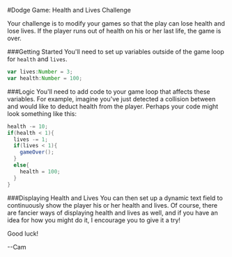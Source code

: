 #Dodge Game: Health and Lives Challenge

Your challenge is to modify your games so that the play can lose health and lose lives. If the player runs out of health on his or her last life, the game is over.

###Getting Started
You'll need to set up variables outside of the game loop for `health` and `lives`.
```actionscript
var lives:Number = 3;
var health:Number = 100;
```

###Logic
You'll need to add code to your game loop that affects these variables. For example, imagine you've just detected a collision between and would like to deduct health from the player. Perhaps your code might look something like this:
```actionscript
health -= 10;
if(health < 1){
  lives -= 1;
  if(lives < 1){
    gameOver();
  }
  else{
    health = 100;
  }
}
```


###Displaying Health and Lives
You can then set up a dynamic text field to continuously show the player his or her health and lives. Of course, there are fancier ways of displaying health and lives as well, and if you have an idea for how you might do it, I encourage you to give it a try!

Good luck!

--Cam
